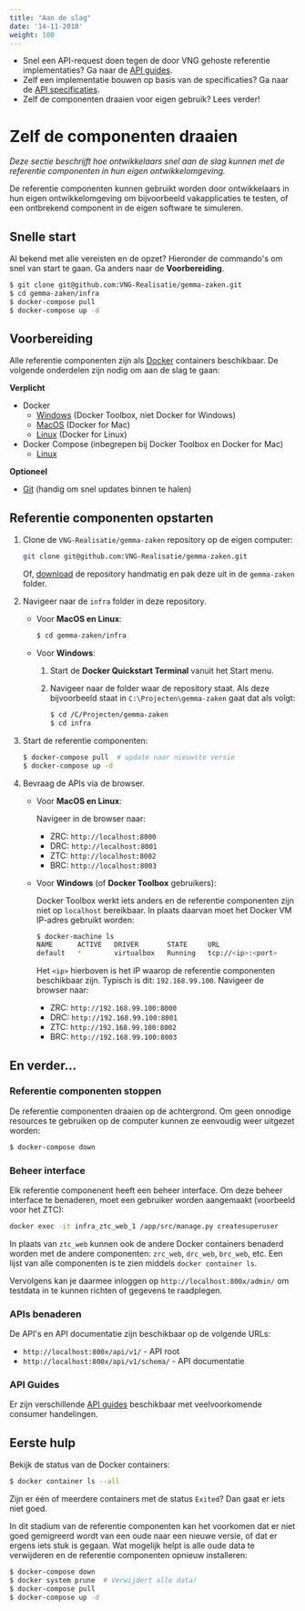 ```yaml
---
title: "Aan de slag"
date: '14-11-2018'
weight: 100
---
```


* Snel een API-request doen tegen de door VNG gehoste referentie 
  implementaties? Ga naar de [API guides](guides).
* Zelf een implementatie bouwen op basis van de specificaties? Ga naar de
  [API specificaties](apis/index).
* Zelf de componenten draaien voor eigen gebruik? Lees verder!

# Zelf de componenten draaien

*Deze sectie beschrijft hoe ontwikkelaars snel aan de slag kunnen met de 
referentie componenten in hun eigen ontwikkelomgeving.*

De referentie componenten kunnen gebruikt worden door ontwikkelaars in hun
eigen ontwikkelomgeving om bijvoorbeeld vakapplicaties te testen, of een 
ontbrekend component in de eigen software te simuleren.

## Snelle start

Al bekend met alle vereisten en de opzet? Hieronder de commando's om snel van 
start te gaan. Ga anders naar de **Voorbereiding**.

```bash
$ git clone git@github.com:VNG-Realisatie/gemma-zaken.git
$ cd gemma-zaken/infra
$ docker-compose pull
$ docker-compose up -d
```

## Voorbereiding

Alle referentie componenten zijn als [Docker][docker] containers beschikbaar.
De volgende onderdelen zijn nodig om aan de slag te gaan:

**Verplicht**

* Docker
  * [Windows][docker-win] (Docker Toolbox, niet Docker for Windows)
  * [MacOS][docker-mac] (Docker for Mac)
  * [Linux][docker-linux] (Docker for Linux)
* Docker Compose (inbegrepen bij Docker Toolbox en Docker for Mac)
  * [Linux][docker-compose-linux]

**Optioneel**

* [Git][git-scm] (handig om snel updates binnen te halen)

[docker]: https://docs.docker.com/
[docker-win]: https://docs.docker.com/toolbox/toolbox_install_windows/
[docker-mac]: https://docs.docker.com/docker-for-mac/install/
[docker-linux]: https://docs.docker.com/docker-for-mac/install/
[docker-compose-linux]: https://docs.docker.com/compose/install/
[git-scm]: https://git-scm.com/downloads

## Referentie componenten opstarten

1. Clone de `VNG-Realisatie/gemma-zaken` repository op de eigen computer:

   ```bash
   git clone git@github.com:VNG-Realisatie/gemma-zaken.git
   ```
  
   Of, [download][gemma-zaken-download] de repository handmatig en pak deze uit
   in de `gemma-zaken` folder.

2. Navigeer naar de `infra` folder in deze repository.
   
   * Voor **MacOS en Linux**:
   
     ```bash
     $ cd gemma-zaken/infra
     ```
    
   * Voor **Windows**:
   
     1. Start de **Docker Quickstart Terminal** vanuit het Start menu.
     2. Navigeer naar de folder waar de repository staat. Als deze bijvoorbeeld
        staat in `C:\Projecten\gemma-zaken` gaat dat als volgt:
        
        ```bash
        $ cd /C/Projecten/gemma-zaken
        $ cd infra
        ```

3. Start de referentie componenten:

   ```bash
   $ docker-compose pull  # update naar nieuwste versie
   $ docker-compose up -d
   ```

4. Bevraag de APIs via de browser.

   * Voor **MacOS en Linux**:
   
     Navigeer in de browser naar:
    
     * ZRC: `http://localhost:8000`
     * DRC: `http://localhost:8001`
     * ZTC: `http://localhost:8002`
     * BRC: `http://localhost:8003`

   * Voor **Windows** (of **Docker Toolbox** gebruikers):
   
     Docker Toolbox werkt iets anders en de referentie componenten zijn niet op
     `localhost` bereikbaar. In plaats daarvan moet het Docker VM IP-adres
     gebruikt worden:

     ```bash
     $ docker-machine ls
     NAME      ACTIVE   DRIVER       STATE     URL
     default   *        virtualbox   Running   tcp://<ip>:<port>
     ```
     
     Het `<ip>` hierboven is het IP waarop de referentie componenten 
     beschikbaar zijn. Typisch is dit: `192.168.99.100`. Navigeer de browser
     naar:
    
     * ZRC: `http://192.168.99.100:8000`
     * DRC: `http://192.168.99.100:8001`
     * ZTC: `http://192.168.99.100:8002`
     * BRC: `http://192.168.99.100:8003`

[gemma-zaken-download]: https://github.com/VNG-Realisatie/gemma-zaken/archive/master.zip

## En verder...

### Referentie componenten stoppen

De referentie componenten draaien op de achtergrond. Om geen onnodige resources
te gebruiken op de computer kunnen ze eenvoudig weer uitgezet worden:

```bash
$ docker-compose down
```

### Beheer interface

Elk referentie componenent heeft een beheer interface. Om deze beheer interface
te benaderen, moet een gebruiker worden aangemaakt (voorbeeld voor het ZTC):

```bash
docker exec -it infra_ztc_web_1 /app/src/manage.py createsuperuser
```

In plaats van `ztc_web` kunnen ook de andere Docker containers benaderd worden
met de andere componenten: `zrc_web`, `drc_web`, `brc_web`, etc. Een lijst van
alle componenten is te zien middels `docker container ls`.

Vervolgens kan je daarmee inloggen op `http://localhost:800x/admin/` om 
testdata in te kunnen richten of gegevens te raadplegen.

### APIs benaderen

De API's en API documentatie zijn beschikbaar op de volgende URLs:

* `http://localhost:800x/api/v1/` - API root
* `http://localhost:800x/api/v1/schema/` - API documentatie

### API Guides

Er zijn verschillende [API guides](guides) beschikbaar met 
veelvoorkomende consumer handelingen.

## Eerste hulp

Bekijk de status van de Docker containers:

```bash
$ docker container ls --all
```

Zijn er één of meerdere containers met de status `Exited`? Dan gaat er iets 
niet goed.

In dit stadium van de referentie componenten kan het voorkomen dat er niet goed
gemigreerd wordt van een oude naar een nieuwe versie, of dat er ergens iets
stuk is gegaan. Wat mogelijk helpt is alle oude data te verwijderen en de
referentie componenten opnieuw installeren:

```bash
$ docker-compose down
$ docker system prune  # Verwijdert alle data!
$ docker-compose pull
$ docker-compose up -d
```



